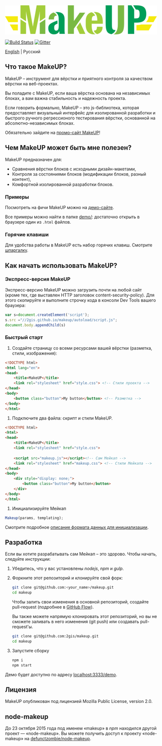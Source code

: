 ![MakeUP logo](docs/makeup.svg)

[![Build Status](https://travis-ci.org/2gis/makeup.svg)](https://travis-ci.org/2gis/makeup) [![Gitter](https://badges.gitter.im/Join%20Chat.svg)](https://gitter.im/2gis/makeup?utm_source=badge&utm_medium=badge&utm_campaign=pr-badge&utm_content=badge)

[English](README.md) | Русский
## Что такое MakeUP?

MakeUP – инструмент для вёрстки и приятного контроля за качеством вёрстки на веб-проектах.

Вы поладите с MakeUP, если ваша вёрстка основана на независимых блоках, а вам важна стабильность и надежность проекта.

Если говорить формально, MakeUP – это js-библиотека, которая предоставляет визуальный интерфейс для изолированной разработки и быстрого ручного регрессионого тестирования вёрстки, основанной на абсолютно-независимых блоках.

Обязательно зайдите на [промо-сайт MakeUP](http://2gis.github.io/makeup)!

## Чем MakeUP может быть мне полезен?

MakeUP предназначен для:

* Сравнения вёрстки блоков с исходными дизайн-макетами,
* Контроля за состояниями блоков (модификации блоков, разный контент),
* Комфортной изолированной разработки блоков.

### Примеры

Посмотреть на фичи MakeUP можно на [демо-сайте](http://2gis.github.io/makeup/demo).

Все примеры можно найти в папке [demo/](demo/): достаточно открыть в браузере один из `.html` файлов.

### Горячие клавиши

Для удобства работы в MakeUP есть набор горячих клавиш. Смотрите
[шпаргалку](docs/ru/keyboard.md).

## Как начать использовать MakeUP?

### Экспресс-версия MakeUP

Экспресс-версию MakeUP можно загрузить почти на любой сайт (кроме тех, где выставлен HTTP заголовок content-security-policy). Для этого скопируйте и выполните строчку кода в консоли Dev Tools вашего браузера:

```js
var s=document.createElement('script');
s.src ="//2gis.github.io/makeup/autoload/script.js";
document.body.appendChild(s)
```

### Быстрый старт

  1. Создайте страницу со всеми ресурсами вашей вёрстки (разметка, стили, изображения):

  ```html
  <!DOCTYPE html>
  <html lang="en">
  <head>
      <title>MakeUP</title>
      <link rel="stylesheet" href="style.css"> <!-- Стили проекта -->
  </head>
  <body>
      <button class="button">My button</button> <!-- Разметка -->
  </body>
  </html>
  ```

1. Подключите два файла: скрипт и стили MakeUP.

  ```html
  <!DOCTYPE html>
  <html>
  <head>
      <title>MakeUP</title>
      <link rel="stylesheet" href="style.css">

      <script src="makeup.js"></script><!-- Сам Мейкап -->
      <link rel="stylesheet" href="makeup.css"> <!-- Стили Мейкапа -->
  </head>
  <body>
      <div style="display: none;">
          <button class="button">My button</button>
      </div>
  </body>
  </html>
  ```

1. Инициализируйте Мейкап

  ```js
  Makeup(params, templating);
  ```

  Смотрите подробное [описание формата данных для инициализации](docs/ru/format.md).

## Разработка

Если вы хотите разрабатывать сам Мейкап – это здорово. Чтобы начать, следуйте инструкции:

1. Убедитесь, что у вас установлены *nodejs*, *npm* и *gulp*.

1. Форкните этот репозиторий и клонируйте свой форк:

    ```bash
    git clone git@github.com:<your_name>/makeup.git
    cd makeup
    ```
    Чтобы залить свои изменения в основной репозиторий, создайте pull-request (подробнее в [GitHub Flow](https://guides.github.com/introduction/flow/)).

    Вы также можете напрямую клонировать этот репозиторий, но вы не сможете заливать в него изменения (git push) или создавать pull-request'ы.

    ```bash
    git clone git@github.com:2gis/makeup.git
    cd makeup
    ```
2. Запустите сборку

    ```bash
    npm i
    npm start
    ```

Демо будет доступно по адресу [localhost:3333/demo](http://localhost:3333/demo).

## Лицензия

MakeUP опубликован под лицензией Mozilla Public License, version 2.0.

## node-makeup

До 23 октября 2015 года под именем «makeup» в *npm* находился другой проект — «node-makeup». Вы можете получить доступ к проекту «node-makeup» на [defunctzombie/node-makeup](https://github.com/defunctzombie/node-makeup).
